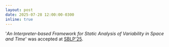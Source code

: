 ```yaml
---
layout: post
date: 2025-07-28 12:00:00-0300
inline: true
---
```


'_An Interpreter-based Framework for Static Analysis of Variability in Space and Time_' was accepted at [SBLP'25](https://cbsoft.sbc.org.br/2025/sblp/).